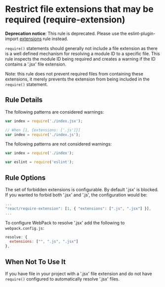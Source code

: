 # Restrict file extensions that may be required (require-extension)

**Deprecation notice**: This rule is deprecated. Please use the eslint-plugin-import [extensions](https://github.com/benmosher/eslint-plugin-import/blob/master/docs/rules/extensions.md) rule instead.

`require()` statements should generally not include a file extension as there is a well defined mechanism for resolving a module ID to a specific file. This rule inspects the module ID being required and creates a warning if the ID contains a '.jsx' file extension.

Note: this rule does not prevent required files from containing these extensions, it merely prevents the extension from being included in the `require()` statement.

## Rule Details

The following patterns are considered warnings:

```js
var index = require('./index.jsx');

// When [1, {extensions: ['.js']}]
var index = require('./index.js');
```

The following patterns are not considered warnings:

```js
var index = require('./index');

var eslint = require('eslint');
```

## Rule Options

The set of forbidden extensions is configurable. By default '.jsx' is blocked. If you wanted to forbid both '.jsx' and '.js', the configuration would be:

```js
...
"react/require-extension": [1, { "extensions": [".js", ".jsx"] }],
...
```

To configure WebPack to resolve '.jsx' add the following to `webpack.config.js`:

```js
resolve: {
  extensions: ["", ".js", ".jsx"]
},
```

## When Not To Use It

If you have file in your project with a '.jsx' file extension and do not have `require()` configured to automatically resolve '.jsx' files.
